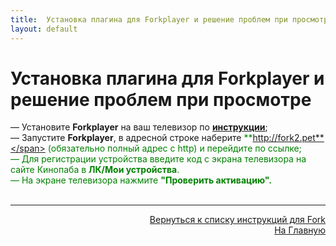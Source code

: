 ```yaml
---
title:  Установка плагина для Forkplayer и решение проблем при просмотре
layout: default
---
```


# Установка плагина для Forkplayer и решение проблем при просмотре
  — Установите **Forkplayer** на ваш телевизор по <a href="https://wiki.forkbrowser.top/w/index.php?title=Браузер_Fork_-_Wiki:Установить_браузер_Fork" target="_blank" rel="noopener noreferrer">**инструкции**</a>;  
  — Запустите **Forkplayer**, в адресной строке наберите <span style="color: green;">**http://fork2.pet**</span> (обязательно полный адрес с http) и перейдите по ссылке;  
  — Для регистрации устройства введите код с экрана телевизора на сайте Кинопаба в **ЛК/Мои устройства**.  
  — На экране телевизора нажмите **"Проверить активацию".**<br><br>


---
<p align="right"><a href="https://lazykpub.github.io/Lazykpub/pages/fork">Вернуться к списку инструкций для Fork</a><br>
<a href="https://lazykpub.github.io/Lazykpub">На Главную</a></p>


